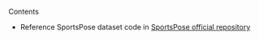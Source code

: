Contents
- Reference SportsPose dataset code in [SportsPose official repository](https://github.com/ChristianIngwersen/SportsPose)
